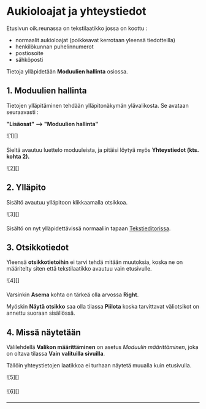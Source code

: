 # Aukioloajat ja yhteystiedot

Etusivun oik.reunassa on tekstilaatikko jossa on koottu :

* normaalit aukioloajat (poikkeavat kerrotaan yleensä tiedotteilla)
* henkilökunnan puhelinnumerot
* postiosoite
* sähköposti

Tietoja ylläpidetään __Moduulien hallinta__ osiossa.

## 1. Moduulien hallinta

Tietojen ylläpitäminen tehdään ylläpitonäkymän ylävalikosta. Se avataan seuraavasti :

__"Lisäosat" --> "Moduulien hallinta"__

<figure class="fig-n border" style="margin:0 0 20px 0">
![1][]
</figure>

Sieltä avautuu luettelo moduuleista, ja pitäisi löytyä myös __Yhteystiedot  (kts. kohta 2).__

<figure class="fig-n border" style="margin:0 0 20px 0">
![2][]
</figure>

## 2. Ylläpito

Sisältö avautuu ylläpitoon klikkaamalla otsikkoa.

<figure class="fig-n border" style="margin:0 0 20px 0">
![3][]
</figure>

Sisältö on nyt ylläpidettävissä normaaliin tapaan [Tekstieditorissa][10].

## 3. Otsikkotiedot

Yleensä __otsikkotietoihin__ ei tarvi tehdä mitään muutoksia, koska ne on määritelty siten että
tekstilaatikko avautuu vain etusivulle.

<figure class="fig-n border" style="margin:0 0 20px 0">
![4][]
</figure>

Varsinkin __Asema__ kohta on tärkeä olla arvossa __Right__.

Myöskin __Näytä otsikko__ saa olla tilassa __Piilota__ koska tarvittavat väliotsikot
on annettu suoraan sisällössä.


## 4. Missä näytetään

Välilehdellä __Valikon määrittäminen__ on asetus _Moduulin määrittäminen_, joka on oltava tilassa __Vain valituilla sivuilla__.


Tällöin yhteystietojen laatikkoa ei turhaan näytetä muualla kuin etusivulla.

<figure class="fig-n border" style="margin:0 0 20px 0">
![5][]
</figure>

<figure class="fig-n border" style="margin:0 0 20px 0">
![6][]
</figure>


----

[1]: kuvat/kuva137.png "Ruutumalli"
[2]: kuvat/kuva138.png "Ruutumalli"
[3]: kuvat/kuva140.png "Ruutumalli"
[4]: kuvat/kuva141.png "Ruutumalli"
[5]: kuvat/kuva143.png "Ruutumalli"
[6]: kuvat/kuva142.png "Ruutumalli"
[10]: pages/tekstieditorin-kaytto.md
